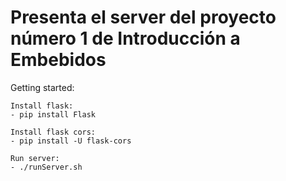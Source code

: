 # Presenta el server del proyecto número 1 de Introducción a Embebidos

Getting started:

	Install flask:
	- pip install Flask

	Install flask cors:
	- pip install -U flask-cors

	Run server:
	- ./runServer.sh
